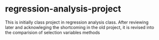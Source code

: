 # regression-analysis-project

This is initially class project in regression analysis class. After reviewing later and acknowleging the shortcoming in the old project, it is revised into the comparision of selection variables methods
